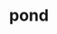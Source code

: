 ---
category: 4-letters
denotation: null
name: pond
reference_link: https://www.etymonline.com/word/pond
root_language: null
root_name: null
title: pond
type: free
word_sums:
- respelling: pond
  sum: 'Pond + '
---